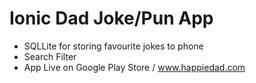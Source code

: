# Ionic Dad Joke/Pun App

- SQLLite for storing favourite jokes to phone
- Search Filter
- App Live on Google Play Store / www.happiedad.com
